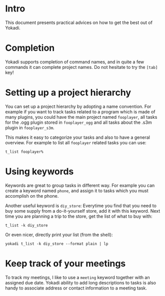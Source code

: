# Intro

This document presents practical advices on how to get the best out of Yokadi.

# Completion

Yokadi supports completion of command names, and in quite a few commands it can
complete project names. Do not hesitate to try the `[tab]` key!

# Setting up a project hierarchy

You can set up a project hierarchy by adopting a name convention. For example if
you want to track tasks related to a program which is made of many plugins, you
could have the main project named `fooplayer`, all tasks for the .ogg plugin
stored in `fooplayer_ogg` and all tasks about the .s3m plugin in
`fooplayer_s3m`.

This makes it easy to categorize your tasks and also to have a general overview.
For example to list all `fooplayer` related tasks you can use:

    t_list fooplayer%

# Using keywords

Keywords are great to group tasks in different way. For example you can create a
keyword named `phone`, and assign it to tasks which you must accomplish on the
phone.

Another useful keyword is `diy_store`: Everytime you find that you need to buy
some supply from a do-it-yourself store, add it with this keyword. Next time you
are planning a trip to the store, get the list of what to buy with:

    t_list -k diy_store

Or even nicer, directly print your list (from the shell):

    yokadi t_list -k diy_store --format plain | lp

# Keep track of your meetings

To track my meetings, I like to use a `meeting` keyword together with an
assigned due date. Yokadi ability to add long descriptions to tasks is also
handy to associate address or contact information to a meeting task.

<!-- vim: set ts=4 sw=4 et: -->
